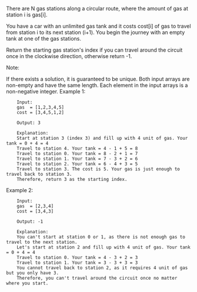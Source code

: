 There are N gas stations along a circular route, where the amount of gas at station i is gas[i].

You have a car with an unlimited gas tank and it costs cost[i] of gas to travel from station i to its next station (i+1). You begin the journey with an empty tank at one of the gas stations.

Return the starting gas station's index if you can travel around the circuit once in the clockwise direction, otherwise return -1.

Note:

If there exists a solution, it is guaranteed to be unique.
Both input arrays are non-empty and have the same length.
Each element in the input arrays is a non-negative integer.
Example 1:

        Input: 
        gas  = [1,2,3,4,5]
        cost = [3,4,5,1,2]

        Output: 3

        Explanation:
        Start at station 3 (index 3) and fill up with 4 unit of gas. Your tank = 0 + 4 = 4
        Travel to station 4. Your tank = 4 - 1 + 5 = 8
        Travel to station 0. Your tank = 8 - 2 + 1 = 7
        Travel to station 1. Your tank = 7 - 3 + 2 = 6
        Travel to station 2. Your tank = 6 - 4 + 3 = 5
        Travel to station 3. The cost is 5. Your gas is just enough to travel back to station 3.
        Therefore, return 3 as the starting index.
      
Example 2:

        Input: 
        gas  = [2,3,4]
        cost = [3,4,3]

        Output: -1

        Explanation:
        You can't start at station 0 or 1, as there is not enough gas to travel to the next station.
        Let's start at station 2 and fill up with 4 unit of gas. Your tank = 0 + 4 = 4
        Travel to station 0. Your tank = 4 - 3 + 2 = 3
        Travel to station 1. Your tank = 3 - 3 + 3 = 3
        You cannot travel back to station 2, as it requires 4 unit of gas but you only have 3.
        Therefore, you can't travel around the circuit once no matter where you start.
